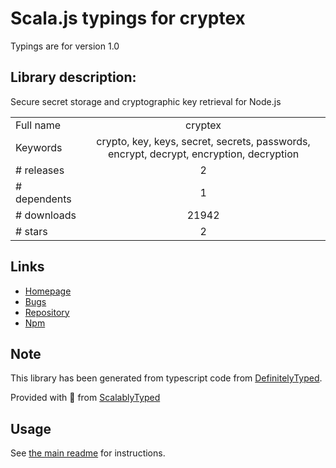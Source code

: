 
# Scala.js typings for cryptex

Typings are for version 1.0

## Library description:
Secure secret storage and cryptographic key retrieval for Node.js

|                    |                 |
| ------------------ | :-------------: |
| Full name          | cryptex |
| Keywords           | crypto, key, keys, secret, secrets, passwords, encrypt, decrypt, encryption, decryption |
| # releases         | 2 |
| # dependents       | 1 |
| # downloads        | 21942 |
| # stars            | 2 |

## Links
- [Homepage](https://github.com/TomFrost/Cryptex#readme)
- [Bugs](https://github.com/TomFrost/Cryptex/issues)
- [Repository](https://github.com/TomFrost/Cryptex)
- [Npm](https://www.npmjs.com/package/cryptex)
    


## Note
This library has been generated from typescript code from [DefinitelyTyped](https://definitelytyped.org).

Provided with :purple_heart: from [ScalablyTyped](https://github.com/oyvindberg/ScalablyTyped)

## Usage
See [the main readme](../../readme.md) for instructions.


